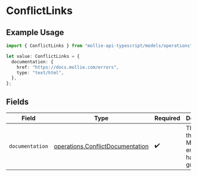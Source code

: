 # ConflictLinks

## Example Usage

```typescript
import { ConflictLinks } from "mollie-api-typescript/models/operations";

let value: ConflictLinks = {
  documentation: {
    href: "https://docs.mollie.com/errors",
    type: "text/html",
  },
};
```

## Fields

| Field                                                                                | Type                                                                                 | Required                                                                             | Description                                                                          |
| ------------------------------------------------------------------------------------ | ------------------------------------------------------------------------------------ | ------------------------------------------------------------------------------------ | ------------------------------------------------------------------------------------ |
| `documentation`                                                                      | [operations.ConflictDocumentation](../../models/operations/conflictdocumentation.md) | :heavy_check_mark:                                                                   | The URL to the generic Mollie API error handling guide.                              |